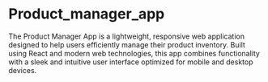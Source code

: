 # Product_manager_app
The Product Manager App is a lightweight, responsive web application designed to help users efficiently manage their product inventory. Built using React and modern web technologies, this app combines functionality with a sleek and intuitive user interface optimized for mobile and desktop devices.

